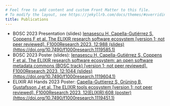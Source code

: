 ```yaml
---
# Feel free to add content and custom Front Matter to this file.
# To modify the layout, see https://jekyllrb.com/docs/themes/#overriding-theme-defaults
title: Publications
---
```


* BOSC 2023 Presentation (slides) [Ienasescu H, Capella-Gutiérrez S, Coppens F et al. The ELIXIR research software ecosystem [version 1; not peer reviewed]. F1000Research 2023, 12:988 (slides) (https://doi.org/10.7490/f1000research.1119585.1) ](https://doi.org/10.7490/f1000research.1119585.1)
* BOSC 2023 Poster (slides): [Ienasescu H, Capella-Gutiérrez S, Coppens F et al. The ELIXIR research software ecosystem: an open software metadata commons (BOSC track) [version 1; not peer reviewed]. F1000Research 2023, 12:1044 (slides) (https://doi.org/10.7490/f1000research.1119604.1)](https://doi.org/10.7490/f1000research.1119604.1)
* ELIXIR All Hands 2023 Poster: [Capella-Guttierez S, Grüning B, Gustafsson J et al. The ELIXIR tools ecosystem [version 1; not peer reviewed]. F1000Research 2023, 12(ELIXIR):608 (poster) (https://doi.org/10.7490/f1000research.1119451.1)](https://doi.org/10.7490/f1000research.1119451.1) 
